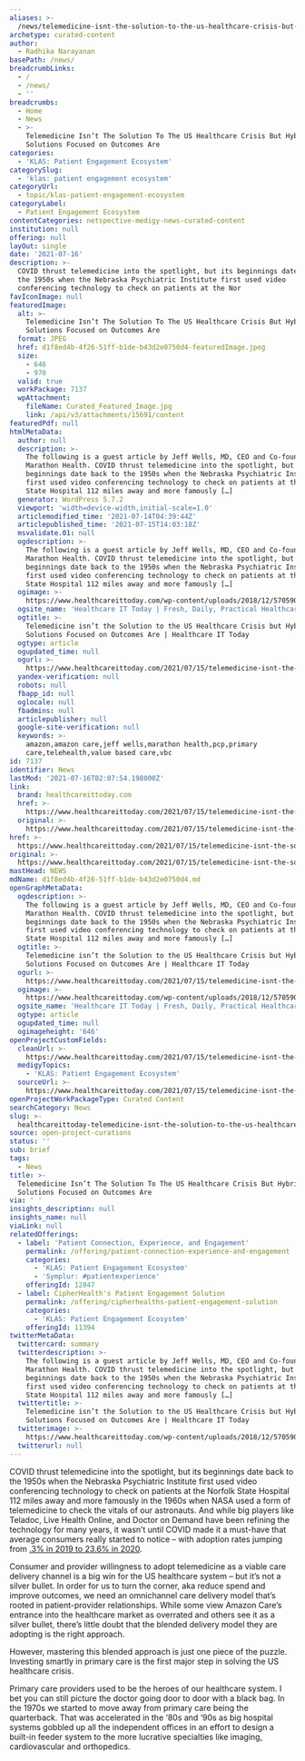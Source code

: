 ```yaml
---
aliases: >-
  /news/telemedicine-isnt-the-solution-to-the-us-healthcare-crisis-but-hybrid-solutions-focused-on-outcomes-are
archetype: curated-content
author:
  - Radhika Narayanan
basePath: /news/
breadcrumbLinks:
  - /
  - /news/
  - ''
breadcrumbs:
  - Home
  - News
  - >-
    Telemedicine Isn’t The Solution To The US Healthcare Crisis But Hybrid
    Solutions Focused on Outcomes Are
categories:
  - 'KLAS: Patient Engagement Ecosystem'
categorySlug:
  - 'klas: patient engagement ecosystem'
categoryUrl:
  - topic/klas-patient-engagement-ecosystem
categoryLabel:
  - Patient Engagement Ecosystem
contentCategories: netspective-medigy-news-curated-content
institution: null
offering: null
layOut: single
date: '2021-07-16'
description: >-
  COVID thrust telemedicine into the spotlight, but its beginnings date back to
  the 1950s when the Nebraska Psychiatric Institute first used video
  conferencing technology to check on patients at the Nor
favIconImage: null
featuredImage:
  alt: >-
    Telemedicine Isn’t The Solution To The US Healthcare Crisis But Hybrid
    Solutions Focused on Outcomes Are
  format: JPEG
  href: d1f8ed4b-4f26-51ff-b1de-b43d2e0750d4-featuredImage.jpeg
  size:
    - 646
    - 970
  valid: true
  workPackage: 7137
  wpAttachment:
    fileName: Curated_Featured_Image.jpg
    link: /api/v3/attachments/15691/content
featuredPdf: null
htmlMetaData:
  author: null
  description: >-
    The following is a guest article by Jeff Wells, MD, CEO and Co-founder of
    Marathon Health. COVID thrust telemedicine into the spotlight, but its
    beginnings date back to the 1950s when the Nebraska Psychiatric Institute
    first used video conferencing technology to check on patients at the Norfolk
    State Hospital 112 miles away and more famously […]
  generator: WordPress 5.7.2
  viewport: 'width=device-width,initial-scale=1.0'
  articlemodified_time: '2021-07-14T04:39:44Z'
  articlepublished_time: '2021-07-15T14:03:18Z'
  msvalidate.01: null
  ogdescription: >-
    The following is a guest article by Jeff Wells, MD, CEO and Co-founder of
    Marathon Health. COVID thrust telemedicine into the spotlight, but its
    beginnings date back to the 1950s when the Nebraska Psychiatric Institute
    first used video conferencing technology to check on patients at the Norfolk
    State Hospital 112 miles away and more famously […]
  ogimage: >-
    https://www.healthcareittoday.com/wp-content/uploads/2018/12/570590131-970px-telehealth-telemedicine-woman-doctor-patient-video-call-headset-e1596480657924.jpg
  ogsite_name: 'Healthcare IT Today | Fresh, Daily, Practical Healthcare IT Insights'
  ogtitle: >-
    Telemedicine isn’t the Solution to the US Healthcare Crisis but Hybrid
    Solutions Focused on Outcomes Are | Healthcare IT Today
  ogtype: article
  ogupdated_time: null
  ogurl: >-
    https://www.healthcareittoday.com/2021/07/15/telemedicine-isnt-the-solution-to-the-us-healthcare-crisis-but-hybrid-solutions-focused-on-outcomes-are/
  yandex-verification: null
  robots: null
  fbapp_id: null
  oglocale: null
  fbadmins: null
  articlepublisher: null
  google-site-verification: null
  keywords: >-
    amazon,amazon care,jeff wells,marathon health,pcp,primary
    care,telehealth,value based care,vbc
id: 7137
identifier: News
lastMod: '2021-07-16T02:07:54.198000Z'
link:
  brand: healthcareittoday.com
  href: >-
    https://www.healthcareittoday.com/2021/07/15/telemedicine-isnt-the-solution-to-the-us-healthcare-crisis-but-hybrid-solutions-focused-on-outcomes-are/
  original: >-
    https://www.healthcareittoday.com/2021/07/15/telemedicine-isnt-the-solution-to-the-us-healthcare-crisis-but-hybrid-solutions-focused-on-outcomes-are/
href: >-
  https://www.healthcareittoday.com/2021/07/15/telemedicine-isnt-the-solution-to-the-us-healthcare-crisis-but-hybrid-solutions-focused-on-outcomes-are/
original: >-
  https://www.healthcareittoday.com/2021/07/15/telemedicine-isnt-the-solution-to-the-us-healthcare-crisis-but-hybrid-solutions-focused-on-outcomes-are/
mastHead: NEWS
mdName: d1f8ed4b-4f26-51ff-b1de-b43d2e0750d4.md
openGraphMetaData:
  ogdescription: >-
    The following is a guest article by Jeff Wells, MD, CEO and Co-founder of
    Marathon Health. COVID thrust telemedicine into the spotlight, but its
    beginnings date back to the 1950s when the Nebraska Psychiatric Institute
    first used video conferencing technology to check on patients at the Norfolk
    State Hospital 112 miles away and more famously […]
  ogtitle: >-
    Telemedicine isn’t the Solution to the US Healthcare Crisis but Hybrid
    Solutions Focused on Outcomes Are | Healthcare IT Today
  ogurl: >-
    https://www.healthcareittoday.com/2021/07/15/telemedicine-isnt-the-solution-to-the-us-healthcare-crisis-but-hybrid-solutions-focused-on-outcomes-are/
  ogimage: >-
    https://www.healthcareittoday.com/wp-content/uploads/2018/12/570590131-970px-telehealth-telemedicine-woman-doctor-patient-video-call-headset-e1596480657924.jpg
  ogsite_name: 'Healthcare IT Today | Fresh, Daily, Practical Healthcare IT Insights'
  ogtype: article
  ogupdated_time: null
  ogimageheight: '646'
openProjectCustomFields:
  cleanUrl: >-
    https://www.healthcareittoday.com/2021/07/15/telemedicine-isnt-the-solution-to-the-us-healthcare-crisis-but-hybrid-solutions-focused-on-outcomes-are/
  medigyTopics:
    - 'KLAS: Patient Engagement Ecosystem'
  sourceUrl: >-
    https://www.healthcareittoday.com/2021/07/15/telemedicine-isnt-the-solution-to-the-us-healthcare-crisis-but-hybrid-solutions-focused-on-outcomes-are/
openProjectWorkPackageType: Curated Content
searchCategory: News
slug: >-
  healthcareittoday-telemedicine-isnt-the-solution-to-the-us-healthcare-crisis-but-hybrid-solutions-focused-on-outcomes-are
source: open-project-curations
status: ''
sub: brief
tags:
  - News
title: >-
  Telemedicine Isn’t The Solution To The US Healthcare Crisis But Hybrid
  Solutions Focused on Outcomes Are
via: ' '
insights_description: null
insights_name: null
viaLink: null
relatedOfferings:
  - label: 'Patient Connection, Experience, and Engagement'
    permalink: /offering/patient-connection-experience-and-engagement
    categories:
      - 'KLAS: Patient Engagement Ecosystem'
      - 'Symplur: #patientexperience'
    offeringId: 12847
  - label: CipherHealth's Patient Engagement Solution
    permalink: /offering/cipherhealths-patient-engagement-solution
    categories:
      - 'KLAS: Patient Engagement Ecosystem'
    offeringId: 11394
twitterMetaData:
  twittercard: summary
  twitterdescription: >-
    The following is a guest article by Jeff Wells, MD, CEO and Co-founder of
    Marathon Health. COVID thrust telemedicine into the spotlight, but its
    beginnings date back to the 1950s when the Nebraska Psychiatric Institute
    first used video conferencing technology to check on patients at the Norfolk
    State Hospital 112 miles away and more famously […]
  twittertitle: >-
    Telemedicine isn’t the Solution to the US Healthcare Crisis but Hybrid
    Solutions Focused on Outcomes Are | Healthcare IT Today
  twitterimage: >-
    https://www.healthcareittoday.com/wp-content/uploads/2018/12/570590131-970px-telehealth-telemedicine-woman-doctor-patient-video-call-headset-e1596480657924.jpg
  twitterurl: null
---
```

<p>COVID thrust telemedicine into the spotlight, but its beginnings date back to the 1950s when the Nebraska Psychiatric Institute first used video conferencing technology to check on patients at the Norfolk State Hospital 112 miles away and more famously in the 1960s when NASA used a form of telemedicine to check the vitals of our astronauts. And while big players like Teladoc, Live Health Online, and Doctor on Demand have been refining the technology for many years, it wasn’t until COVID made it a must-have that average consumers really started to notice – with adoption rates jumping from <a href="https://jamanetwork.com/journals/jamanetworkopen/fullarticle/2777779">.3% in 2019 to 23.6% in 2020</a>.</p><p>Consumer and provider willingness to adopt telemedicine as a viable care delivery channel is a big win for the US healthcare system – but it’s not a silver bullet. In order for us to turn the corner, aka reduce spend and improve outcomes, we need an omnichannel care delivery model that’s rooted in patient-provider relationships. While some view Amazon Care’s entrance into the healthcare market as overrated and others see it as a silver bullet, there’s little doubt that the blended delivery model they are adopting is the right approach.</p><p>However, mastering this blended approach is just one piece of the puzzle. Investing smartly in primary care is the first major step in solving the US healthcare crisis.</p><p>Primary care providers used to be the heroes of our healthcare system. I bet you can still picture the doctor going door to door with a black bag. In the 1970s we started to move away from primary care being the quarterback. That was accelerated in the ‘80s and ‘90s as big hospital systems gobbled up all the independent offices in an effort to design a built-in feeder system to the more lucrative specialties like imaging, cardiovascular and orthopedics.</p>